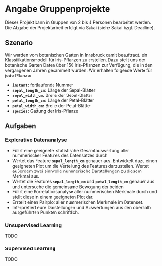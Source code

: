 # Angabe Gruppenprojekte

Dieses Projekt kann in Gruppen von 2 bis 4 Personen bearbeitet werden. Die Abgabe der Projektarbeit erfolgt via Sakai (siehe Sakai bzgl. Deadline).

## Szenario

Wir wurden vom botanischen Garten in Innsbruck damit beauftragt, ein Klassifikationsmodell für Iris-Pflanzen zu erstellen. Dazu stellt uns der botanische Garten Daten über 150 Iris-Pflanzen zur Verfügung, die in den vergangenen Jahren gesammelt wurden. Wir erhalten folgende Werte für jede Pflanze:

* **`instant`:** fortlaufende Nummer
* **`sepal_length_cm`:** Länge der Sepal-Blätter
* **`sepal_width_cm`:** Breite der Sepal-Blätter
* **`petal_length_cm`:** Länge der Petal-Blätter
* **`petal_width_cm`:** Breite der Petal-Blätter
* **`species`:** Gattung der Iris-Pflanze

## Aufgaben

### Explorative Datenanalyse

* Führt eine geeignete, statistische Gesamtauswertung aller nummerischer Features des Datensatzes durch.
* Wertet das Feature **`sepal_length_cm`** genauer aus.  Entwickelt dazu einen geeigneten Plot um die Verteilung des Features darzustellen. Wertet außerdem zwei sinnvolle nummerische Darstellungen zu diesem Merkmal aus.
* Wertet die Features **`sepal_length_cm`** und **`petal_length_cm`** genauer aus und untersuche die gemeinsame Bewegung der beiden
* Führt eine Korrelationsanalyse aller nummerischen Merkmale durch und stellt diese in einem geeigneten Plot dar.
* Erstellt einen Pairplot aller nummerischen Merkmale im Datenset.
* Interpretiert eure Darstellungen und Auswertungen aus den oberhalb ausgeführten Punkten schriftlich.

### Unsupervised Learning

TODO

### Supervised Learning

TODO
